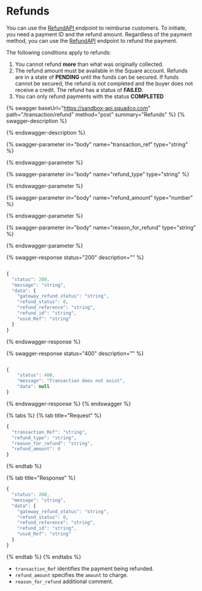 # Refunds

You can use the [RefundAPI ](https://squadinc.gitbook.io/squad-api/api-endpoints#refunds)endpoint to reimburse customers. To initiate, you need a payment ID and the refund amount. Regardless of the payment method, you can use the [RefundAPI](https://squadinc.gitbook.io/squad-api/api-endpoints#refunds) endpoint to refund the payment.

The following conditions apply to refunds:

1. You cannot refund **more** than what was originally collected.
2. The refund amount must be available in the Square account. Refunds are in a state of **PENDING** until the funds can be secured. If funds cannot be secured, the refund is not completed and the buyer does not receive a credit. The refund has a status of **FAILED**.
3. You can only refund payments with the status **COMPLETED**

{% swagger baseUrl="https://sandbox-api.squadco.com" path="/transaction/refund" method="post" summary="Refunds" %}
{% swagger-description %}

{% endswagger-description %}

{% swagger-parameter in="body" name="transaction_ref" type="string" %}

{% endswagger-parameter %}

{% swagger-parameter in="body" name="refund_type" type="string" %}

{% endswagger-parameter %}

{% swagger-parameter in="body" name="refund_amount" type="number" %}

{% endswagger-parameter %}

{% swagger-parameter in="body" name="reason_for_refund" type="string" %}

{% endswagger-parameter %}

{% swagger-response status="200" description="" %}
```javascript

{​​​​​​​​
  "status": 200,
  "message": "string",
  "data": {​​​​​​​​
    "gateway_refund_status": "string",
    "refund_status": 0,
    "refund_reference": "string",
    "refund_id": "string",
    "ussd_Ref": "string"
  }​​​​​​​​
}​​​​​​​​


```
{% endswagger-response %}

{% swagger-response status="400" description="" %}
```javascript

{
    "status": 400,
    "message": "Transaction does not exist",
    "data": null
}

```
{% endswagger-response %}
{% endswagger %}

{% tabs %}
{% tab title="Request" %}
```javascript
{
  "transaction_Ref": "string",
  "refund_type": "string",
  "reason_for_refund": "string",
  "refund_amount": 0
}

```
{% endtab %}

{% tab title="Response" %}
```javascript
{
  "status": 200,
  "message": "string",
  "data": {
    "gateway_refund_status": "string",
    "refund_status": 0,
    "refund_reference": "string",
    "refund_id": "string",
    "ussd_Ref": "string"
  }
}
```
{% endtab %}
{% endtabs %}

* `transaction_Ref` identifies the payment being refunded.
* `refund_amount` specifies the `amount` to charge.&#x20;
* `reason_for_refund` additional comment.
